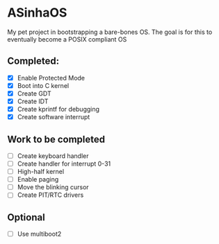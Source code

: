 # ASinhaOS

My pet project in bootstrapping a bare-bones OS. The goal is for this to eventually become a POSIX compliant OS

## Completed:
- [X] Enable Protected Mode
- [X] Boot into C kernel
- [X] Create GDT
- [X] Create IDT
- [X] Create kprintf for debugging
- [X] Create software interrupt

## Work to be completed
- [ ] Create keyboard handler
- [ ] Create handler for interrupt 0-31
- [ ] High-half kernel
- [ ] Enable paging
- [ ] Move the blinking cursor
- [ ] Create PIT/RTC drivers

## Optional
- [ ] Use multiboot2
